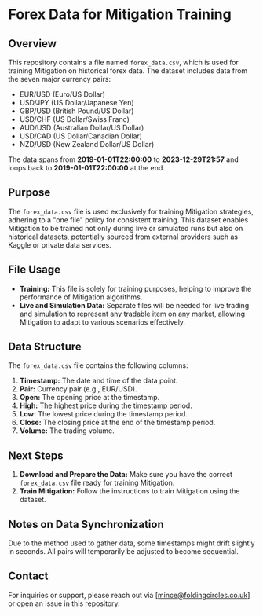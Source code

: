 # Forex Data for Mitigation Training

## Overview

This repository contains a file named `forex_data.csv`, which is used for training Mitigation on historical forex data. The dataset includes data from the seven major currency pairs:

- EUR/USD (Euro/US Dollar)
- USD/JPY (US Dollar/Japanese Yen)
- GBP/USD (British Pound/US Dollar)
- USD/CHF (US Dollar/Swiss Franc)
- AUD/USD (Australian Dollar/US Dollar)
- USD/CAD (US Dollar/Canadian Dollar)
- NZD/USD (New Zealand Dollar/US Dollar)

The data spans from **2019-01-01T22:00:00** to **2023-12-29T21:57** and loops back to **2019-01-01T22:00:00** at the end.

## Purpose

The `forex_data.csv` file is used exclusively for training Mitigation strategies, adhering to a "one file" policy for consistent training. This dataset enables Mitigation to be trained not only during live or simulated runs but also on historical datasets, potentially sourced from external providers such as Kaggle or private data services.

## File Usage

- **Training:** This file is solely for training purposes, helping to improve the performance of Mitigation algorithms.
- **Live and Simulation Data:** Separate files will be needed for live trading and simulation to represent any tradable item on any market, allowing Mitigation to adapt to various scenarios effectively.

## Data Structure

The `forex_data.csv` file contains the following columns:

1. **Timestamp:** The date and time of the data point.
2. **Pair:** Currency pair (e.g., EUR/USD).
3. **Open:** The opening price at the timestamp.
4. **High:** The highest price during the timestamp period.
5. **Low:** The lowest price during the timestamp period.
6. **Close:** The closing price at the end of the timestamp period.
7. **Volume:** The trading volume.

## Next Steps

1. **Download and Prepare the Data:** Make sure you have the correct `forex_data.csv` file ready for training Mitigation.
2. **Train Mitigation:** Follow the instructions to train Mitigation using the dataset.

## Notes on Data Synchronization

Due to the method used to gather data, some timestamps might drift slightly in seconds. All pairs will temporarily be adjusted to become sequential.

## Contact

For inquiries or support, please reach out via [mince@foldingcircles.co.uk] or open an issue in this repository.
